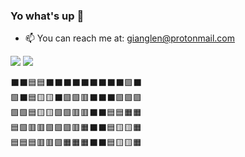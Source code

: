### Yo what's up 👋

- 📫 You can reach me at: gianglen@protonmail.com

<img src="https://github-readme-stats.vercel.app/api?username=netgian&show_icons=true&theme=tokyonight">
<img src="https://github-readme-stats.vercel.app/api/top-langs/?username=netgian&show_icons=true&theme=tokyonight&layout=compact&langs_count=8">

⬛⬛🟦🟦⬛⬛⬛⬛⬛⬛⬛⬛⬛🟪⬛ \
🟩⬛🟦🟨🟨⬛🟩🟩🟥⬛⬛⬛🟪🟪🟪 \
🟩🟩🟦🟨🟨🟩🟩🟥🟥⬛⬛🟦🟦🟧🟧 \
🟦🟩🟥🟥🟪🟪🟪🟥🟧⬛⬛🟦🟨🟨🟧 \
🟦🟦🟦🟥🟥🟪🟧🟧🟧⬛⬛🟦🟨🟨🟧 
